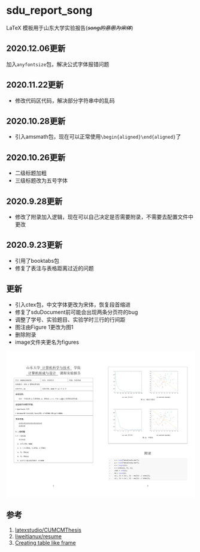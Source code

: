 # sdu_report_song

LaTeX 模板用于山东大学实验报告(*~~song的意思为宋体~~*)
## 2020.12.06更新
加入`anyfontsize`包，解决公式字体报错问题

## 2020.11.22更新
+ 修改代码区代码，解决部分字符串中的乱码

## 2020.10.28更新
+ 引入amsmath包，现在可以正常使用`\begin{aligned}\end{aligned}`了

## 2020.10.26更新
+ 二级标题加粗
+ 三级标题改为五号字体

## 2020.9.28更新
+ 修改了附录加入逻辑，现在可以自己决定是否需要附录，不需要去配置文件中更改

## 2020.9.23更新
+ 引用了booktabs包
+ 修复了表注与表格距离过近的问题

## 更新

+ 引入ctex包，中文字体更改为宋体，恢复段首缩进
+ 修复了sduDocument前可能会出现两条分页符的bug
+ 调整了学号、实验题目、实验学时三行的行间距
+ 图注由Figure 1更改为图1
+ 删除附录
+ image文件夹更名为figures

![demo](figures/demo.jpg)

## 参考

1. [latexstudio/CUMCMThesis](https://github.com/latexstudio/CUMCMThesis)
2. [liweitianux/resume](https://github.com/liweitianux/resume)
3. [Creating table like frame](https://tex.stackexchange.com/questions/440009/creating-table-like-frame)

